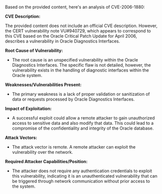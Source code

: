 Based on the provided content, here's an analysis of CVE-2006-1880:

**CVE Description:**

The provided content does not include an official CVE description. However, the CERT vulnerability note VU#940729, which appears to correspond to this CVE based on the Oracle Critical Patch Update for April 2006, describes a vulnerability in Oracle Diagnostics Interfaces.

**Root Cause of Vulnerability:**
- The root cause is an unspecified vulnerability within the Oracle Diagnostics Interfaces. The specific flaw is not detailed, however, the vulnerability exists in the handling of diagnostic interfaces within the Oracle system.

**Weaknesses/Vulnerabilities Present:**
- The primary weakness is a lack of proper validation or sanitization of data or requests processed by Oracle Diagnostics Interfaces.

**Impact of Exploitation:**
- A successful exploit could allow a remote attacker to gain unauthorized access to sensitive data and also modify that data. This could lead to a compromise of the confidentiality and integrity of the Oracle database.

**Attack Vectors:**
- The attack vector is remote. A remote attacker can exploit the vulnerability over the network.

**Required Attacker Capabilities/Position:**
- The attacker does not require any authentication credentials to exploit this vulnerability, indicating it is an unauthenticated vulnerability that can be triggered through network communication without prior access to the system.